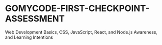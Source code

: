 # GOMYCODE-FIRST-CHECKPOINT-ASSESSMENT
Web Development Basics, CSS, JavaScript, React, and Node.js Awareness, and Learning Intentions
